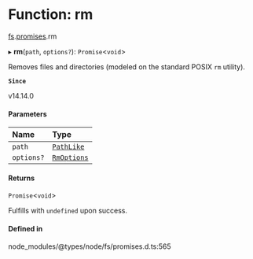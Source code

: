 # Function: rm

[fs](../modules/fs.md).[promises](../modules/fs.promises.md).rm

▸ **rm**(`path`, `options?`): `Promise`<`void`\>

Removes files and directories (modeled on the standard POSIX `rm` utility).

**`Since`**

v14.14.0

#### Parameters

| Name | Type |
| :------ | :------ |
| `path` | [`PathLike`](../types/fs.PathLike.md) |
| `options?` | [`RmOptions`](../interfaces/fs.RmOptions.md) |

#### Returns

`Promise`<`void`\>

Fulfills with `undefined` upon success.

#### Defined in

node_modules/@types/node/fs/promises.d.ts:565
